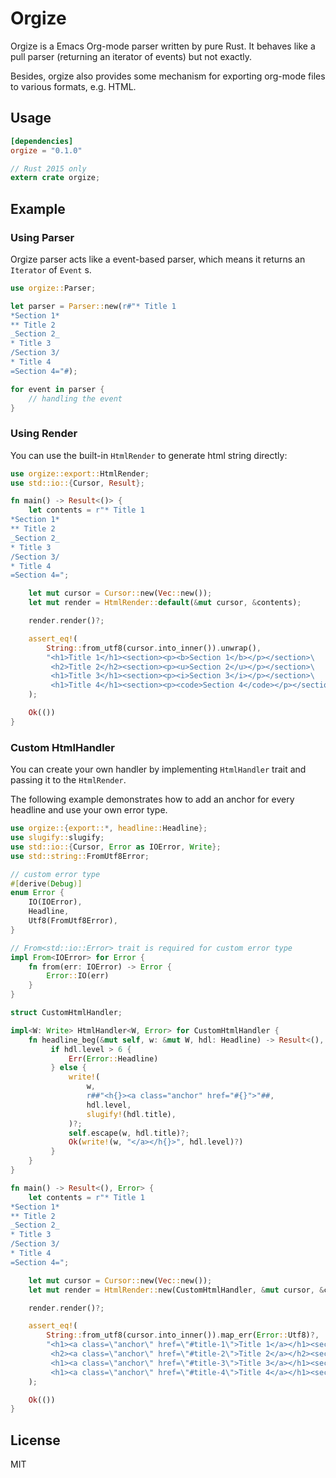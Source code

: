 # Orgize

Orgize is a Emacs Org-mode parser written by pure Rust. It behaves like a pull
parser (returning an iterator of events) but not exactly.

Besides, orgize also provides some mechanism for exporting org-mode files to
various formats, e.g. HTML.

## Usage

```toml
[dependencies]
orgize = "0.1.0"
```

```rust
// Rust 2015 only
extern crate orgize;
```

## Example

### Using Parser

Orgize parser acts like a event-based parser, which means it returns an
`Iterator` of `Event` s.

```rust
use orgize::Parser;

let parser = Parser::new(r#"* Title 1
*Section 1*
** Title 2
_Section 2_
* Title 3
/Section 3/
* Title 4
=Section 4="#);

for event in parser {
    // handling the event
}
```

### Using Render

You can use the built-in `HtmlRender` to generate html string directly:

```rust
use orgize::export::HtmlRender;
use std::io::{Cursor, Result};

fn main() -> Result<()> {
    let contents = r"* Title 1
*Section 1*
** Title 2
_Section 2_
* Title 3
/Section 3/
* Title 4
=Section 4=";

    let mut cursor = Cursor::new(Vec::new());
    let mut render = HtmlRender::default(&mut cursor, &contents);

    render.render()?;

    assert_eq!(
        String::from_utf8(cursor.into_inner()).unwrap(),
        "<h1>Title 1</h1><section><p><b>Section 1</b></p></section>\
         <h2>Title 2</h2><section><p><u>Section 2</u></p></section>\
         <h1>Title 3</h1><section><p><i>Section 3</i></p></section>\
         <h1>Title 4</h1><section><p><code>Section 4</code></p></section>"
    );

    Ok(())
}
```

### Custom HtmlHandler

You can create your own handler by implementing `HtmlHandler` trait and passing
it to the `HtmlRender`.

The following example demonstrates how to add an anchor for every headline and
use your own error type.

```rust
use orgize::{export::*, headline::Headline};
use slugify::slugify;
use std::io::{Cursor, Error as IOError, Write};
use std::string::FromUtf8Error;

// custom error type
#[derive(Debug)]
enum Error {
    IO(IOError),
    Headline,
    Utf8(FromUtf8Error),
}

// From<std::io::Error> trait is required for custom error type
impl From<IOError> for Error {
    fn from(err: IOError) -> Error {
        Error::IO(err)
    }
}

struct CustomHtmlHandler;

impl<W: Write> HtmlHandler<W, Error> for CustomHtmlHandler {
    fn headline_beg(&mut self, w: &mut W, hdl: Headline) -> Result<(), Error> {
         if hdl.level > 6 {
             Err(Error::Headline)
         } else {
             write!(
                 w,
                 r##"<h{}><a class="anchor" href="#{}">"##,
                 hdl.level,
                 slugify!(hdl.title),
             )?;
             self.escape(w, hdl.title)?;
             Ok(write!(w, "</a></h{}>", hdl.level)?)
         }
    }
}

fn main() -> Result<(), Error> {
    let contents = r"* Title 1
*Section 1*
** Title 2
_Section 2_
* Title 3
/Section 3/
* Title 4
=Section 4=";

    let mut cursor = Cursor::new(Vec::new());
    let mut render = HtmlRender::new(CustomHtmlHandler, &mut cursor, &contents);

    render.render()?;

    assert_eq!(
        String::from_utf8(cursor.into_inner()).map_err(Error::Utf8)?,
        "<h1><a class=\"anchor\" href=\"#title-1\">Title 1</a></h1><section><p><b>Section 1</b></p></section>\
         <h2><a class=\"anchor\" href=\"#title-2\">Title 2</a></h2><section><p><u>Section 2</u></p></section>\
         <h1><a class=\"anchor\" href=\"#title-3\">Title 3</a></h1><section><p><i>Section 3</i></p></section>\
         <h1><a class=\"anchor\" href=\"#title-4\">Title 4</a></h1><section><p><code>Section 4</code></p></section>"
    );

    Ok(())
}
```

## License

MIT
